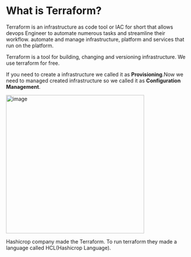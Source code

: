 # What is Terraform?

Terraform is an infrastructure as code tool or IAC for short that allows devops Engineer to automate numerous tasks and streamline their workflow.
automate and manage infrastructure, platform and services that run on the platform.


Terraform is a tool for building, changing and versioning infrastructure. We use terraform for free.

If you need to create a infrastructure we called it as **Provisioning**.Now we need to managed created infrastructure so we called it as **Configuration Management**.

<img width="379" alt="image" src="https://github.com/Nachiketa-A/DevopsCourse/assets/157089767/fe7f1a07-7caf-484b-8a60-c0e22987677b">


Hashicrop company made the Terraform. To run terraform they made a language called HCL(Hashicrop Language).

